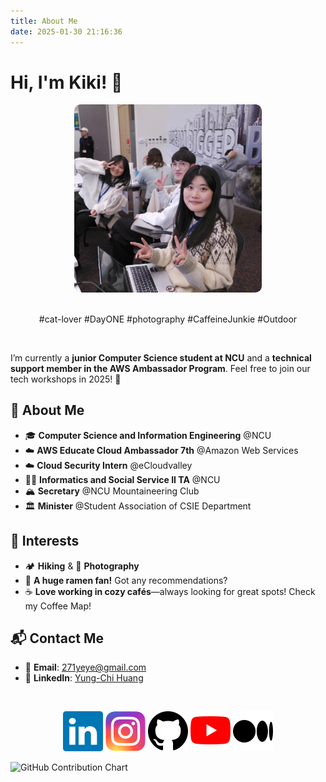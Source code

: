 ```yaml
---
title: About Me
date: 2025-01-30 21:16:36
---
```

# Hi, I'm Kiki! 👋

<center>
    <img src="/images/self1.jpeg" width="300" style="border-radius: 10px;">
</center>

<br/>

<div style="text-align: center;">

<p> #cat-lover #DayONE #photography #CaffeineJunkie #Outdoor<p/>

</div>

<br/>


I’m currently a **junior Computer Science student at NCU** and a **technical support member in the AWS Ambassador Program**. Feel free to join our tech workshops in 2025! 🚀  

## 🌱 About Me
- 🎓 **Computer Science and Information Engineering** @NCU  
- ☁️ **AWS Educate Cloud Ambassador 7th** @Amazon Web Services 
- ☁️ **Cloud Security Intern** @eCloudvalley  
- 👩‍🏫 **Informatics and Social Service II TA** @NCU  
- 🏔️ **Secretary** @NCU Mountaineering Club  
- 🏛️ **Minister** @Student Association of CSIE Department  


## 🎯 Interests
- 🏕️ **Hiking** & 📸 **Photography**  
- 🍜 **A huge ramen fan!** Got any recommendations?  
- ☕ **Love working in cozy cafés**—always looking for great spots! Check my Coffee Map!

## 📬 Contact Me
- 📧 **Email**: [271yeye@gmail.com](mailto:271yeye@gmail.com)  
- 💼 **LinkedIn**: [Yung-Chi Huang](https://www.linkedin.com/in/yung-chi-huang/)  



<br/>


<div style="text-align: center;">

[![LinkedIn](images/linkedin.svg)](https://www.linkedin.com/in/yung-chi-huang/) [![Ins](images/instagram.svg)](https://www.instagram.com/photokii_/) [![github](images/github.svg)](https://github.com/ki225) [![Youtube](images/youtube.svg)](https://youtu.be/Ku_RJBdrjYo?si=ALwhYMmxk2UH1UMi) [![medium](images/medium.svg)](https://medium.com/@271yeye)

</div>



<img src="https://ghchart.rshah.org/ki225" alt="GitHub Contribution Chart" />
